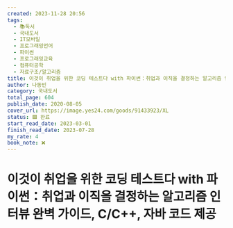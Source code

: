 ```yaml
---
created: 2023-11-28 20:56
tags:
  - 📚독서
  - 국내도서
  - IT모바일
  - 프로그래밍언어
  - 파이썬
  - 프로그래밍교육
  - 컴퓨터공학
  - 자료구조/알고리즘
title: 이것이 취업을 위한 코딩 테스트다 with 파이썬：취업과 이직을 결정하는 알고리즘 인터뷰 완벽 가이드, C/C++, 자바 코드 제공
author: 나동빈
category: 국내도서
total_page: 604
publish_date: 2020-08-05
cover_url: https://image.yes24.com/goods/91433923/XL
status: 🟩 완료
start_read_date: 2023-03-01
finish_read_date: 2023-07-28
my_rate: 4
book_note: ❌
---
```


# 이것이 취업을 위한 코딩 테스트다 with 파이썬：취업과 이직을 결정하는 알고리즘 인터뷰 완벽 가이드, C/C++, 자바 코드 제공

